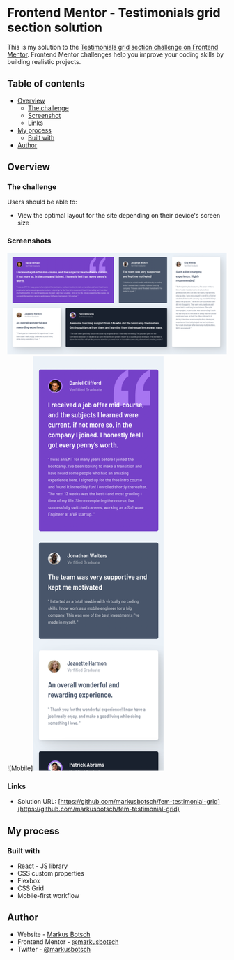 # Frontend Mentor - Testimonials grid section solution

This is my solution to the [Testimonials grid section challenge on Frontend Mentor](https://www.frontendmentor.io/challenges/testimonials-grid-section-Nnw6J7Un7). Frontend Mentor challenges help you improve your coding skills by building realistic projects. 

## Table of contents

- [Overview](#overview)
  - [The challenge](#the-challenge)
  - [Screenshot](#screenshot)
  - [Links](#links)
- [My process](#my-process)
  - [Built with](#built-with)
- [Author](#author)


## Overview

### The challenge

Users should be able to:

- View the optimal layout for the site depending on their device's screen size

### Screenshots

![Desktop](./screenshot-fem-grid-desktop.png)
![Mobile]<img src="./screenshot-fem-grid-mobile.png" width="300">


### Links

- Solution URL: [https://github.com/markusbotsch/fem-testimonial-grid](https://github.com/markusbotsch/fem-testimonial-grid)

## My process

### Built with

- [React](https://reactjs.org/) - JS library
- CSS custom properties
- Flexbox
- CSS Grid
- Mobile-first workflow

## Author

- Website - [Markus Botsch](https://www.markusbotsch.com)
- Frontend Mentor - [@markusbotsch](https://www.frontendmentor.io/profile/markusbotsch)
- Twitter - [@markusbotsch](https://www.twitter.com/markusbotsch)


